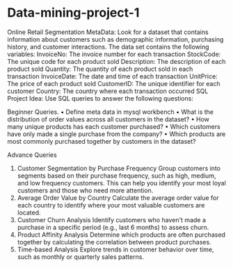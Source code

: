 # Data-mining-project-1
Online Retail  Segmentation
MetaData:
 Look for a dataset that contains information about customers such as demographic information, purchasing history, and customer interactions. The data set contains the following variables:
InvoiceNo: The invoice number for each transaction
StockCode: The unique code for each product sold
Description: The description of each product sold
Quantity: The quantity of each product sold in each transaction
InvoiceDate: The date and time of each transaction
UnitPrice: The price of each product sold
CustomerID: The unique identifier for each customer
Country: The country where each transaction occurred
SQL Project Idea: Use SQL queries to answer the following questions:

Beginner Queries.
•	Define meta data in mysql workbench
•	What is the distribution of order values across all customers in the dataset?
•	How many unique products has each customer purchased?
•	Which customers have only made a single purchase from the company?
•	Which products are most commonly purchased together by customers in the dataset?

Advance Queries 
1.	Customer Segmentation by Purchase Frequency
Group customers into segments based on their purchase frequency, such as high, medium, and low frequency customers. This can help you identify your most loyal customers and those who need more attention.
2. Average Order Value by Country
Calculate the average order value for each country to identify where your most valuable customers are located.
3. Customer Churn Analysis
 Identify customers who haven't made a purchase in a specific period (e.g., last 6 months) to assess churn.
4. Product Affinity Analysis
Determine which products are often purchased together by calculating the correlation between product purchases.
5. Time-based Analysis
  Explore trends in customer behavior over time, such as monthly or quarterly sales patterns.


